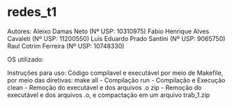 # redes_t1

Autores:
  Aleixo Damas Neto (Nº USP: 10310975)
  Fabio Henrique Alves Cavaleti (Nº USP: 11200550)
  Luis Eduardo Prado Santini (Nº USP: 9065750)
  Raul Cotrim Ferreira (Nº USP: 10748330)


OS utilizado: 


Instruções para uso:
  Código compilavel e executável por meio de Makefile, por meio das diretivas:
    make all - Compilação
         run - Compilação e Execução
         clean - Remoção do executável e dos arquivos .o
         zip - Remoção do executável e dos arquivos .o, e compactação em um arquivo trab_1.zip
